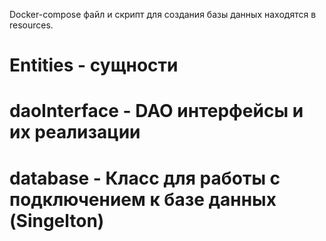 Docker-compose файл и скрипт для создания базы данных находятся в resources.

# Entities - сущности
# daoInterface - DAO интерфейсы и их реализации
# database - Класс для работы с подключением к базе данных (Singelton)
